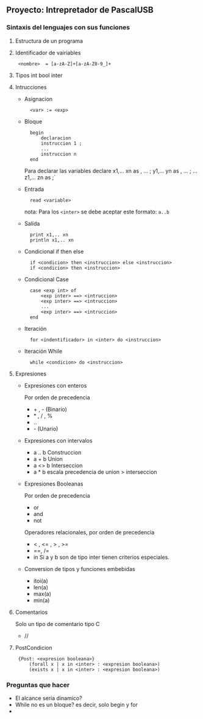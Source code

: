 ## Proyecto: Intrepretador de PascalUSB
### Sintaxis del lenguajes con sus funciones

1. Estructura de un programa

2. Identificador de vairiables
	
		<nombre>  = [a-zA-Z]+[a-zA-Z0-9_]+

3. Tipos
	int
	bool
	inter

4. Intrucciones
	
	- Asignacion

			<var> := <exp>

	- Bloque
		
			begin
				declaracion
				instruccion 1 ;
				...
				instruccion n 
			end 

		Para declarar las variables
			declare
				x1,... xn as <tipo1>, <tipo2> ... <tipo n>;
				y1,... yn as <tipo1>, <tipo2> ... <tipo n>;
				...
				z1,... zn as <tipo>;`

	- Entrada

			read <variable>

		nota: Para los `<inter>` se debe aceptar este formato: `a..b`

	- Salida

			print x1,.. xn
			println x1,.. xn

	- Condicional if then else

			if <condicion> then <instruccion> else <instruccion>
			if <condicion> then <instruccion>

	- Condicional Case

			case <exp int> of 
				<exp inter> ==> <intruccion>
				<exp inter> ==> <intruccion>
				...
				<exp inter> ==> <intruccion>
			end

	- Iteración

			for <indentificador> in <inter> do <instruccion>

	- Iteración While

			while <condicion> do <instruccion>

5. Expresiones

	- Expresiones con enteros

		Por orden de precedencia 

		- \+ , \- (Binario)
		- \* , / , %
		- ..
		- \- (Unario)

	- Expresiones con intervalos
		
		- a .. b Construccion
		- a \+ b Union
		- a <> b Interseccion
		- a * b escala
		precedencia de union > interseccion

	- Expresiones Booleanas
		
		Por orden de precedencia
		- or
		- and
		- not 
		
		Operadores relacionales, por orden de precedencia
		- < , <= , > , >=
		- ==, /= 
		- in
		Si a y b son de tipo inter tienen criterios especiales.

	- Conversion de tipos y funciones embebidas

		- itoi(a) 
		- len(a)
		- max(a)
		- min(a)

6. Comentarios 

	Solo un tipo de comentario tipo C
	-  //

7. PostCondicion

		{Post: <expresion booleana>}
			(forall x | x in <inter> : <expresion booleana>)
			(exists x | x in <inter> : <expresion booleana>)



### Preguntas que hacer

- El alcance seria dinamico?
- While no es un bloque? es decir, solo begin y for
- 
